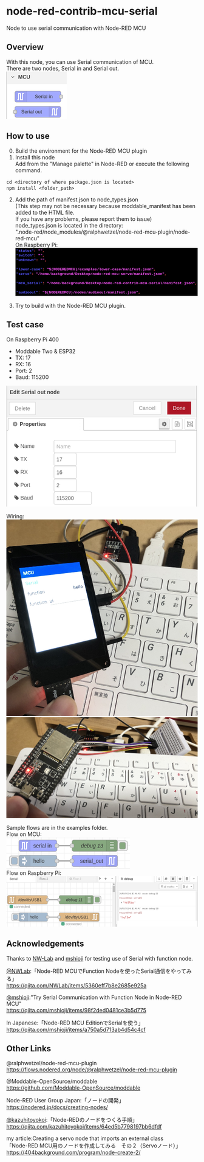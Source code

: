 # node-red-contrib-mcu-serial

Node to use serial communication with Node-RED MCU

## Overview

With this node, you can use Serial communication of MCU.  
There are two nodes, Serial in and Serial out.  
![palette](./image/palette.png)

## How to use

0. Build the environment for the Node-RED MCU plugin  
1. Install this node  
Add from the "Manage palette" in Node-RED or execute the following command.  

```
cd <directory of where package.json is located>  
npm install <folder_path>  
```

2. Add the path of manifest.json to node_types.json  
(This step may not be necessary because moddable_manifest has been added to the HTML file.  
If you have any problems, please report them to issue)  
node_types.json is located in the directory:  
".node-red/node_modules/@ralphwetzel/node-red-mcu-plugin/node-red-mcu"  
On Raspberry Pi:  
![node_types.json](./image/node_types.json.png)  

3. Try to build with the Node-RED MCU plugin.

## Test case

On Raspberry Pi 400  

- Moddable Two & ESP32
- TX: 17
- RX: 16
- Port: 2
- Baud: 115200

![node_edit](./image/node_edit.png)  

Wiring:  
![moddable_two](./image/sample_moddable_two.jpg)  
![esp32](./image/sample_esp32.jpg)  

Sample flows are in the examples folder.  
Flow on MCU:  
![flow_serial](./image/flow_serial.png)  
Flow on Raspberry Pi:  
![flow_serial_pc](./image/flow_serial_pc.png)  

## Acknowledgements

Thanks to [NW-Lab](https://github.com/NW-Lab) and [mshioji](https://github.com/mshioji) for testing use of Serial with function node.  

[@NWLab](https://qiita.com/NWLab):「Node-RED MCUでFunction Nodeを使ったSerial通信をやってみる」  
<https://qiita.com/NWLab/items/5360eff7b8e2685e925a>  

[@mshioji](https://qiita.com/mshioji):"Try Serial Communication with Function Node in Node-RED MCU"  
<https://qiita.com/mshioji/items/98f2ded0481ce3b5d775>  

In Japanese:「Node-RED MCU EditionでSerialを使う」  
<https://qiita.com/mshioji/items/a750a5d713ab4d54c4cf>  

## Other Links

@ralphwetzel/node-red-mcu-plugin  
<https://flows.nodered.org/node/@ralphwetzel/node-red-mcu-plugin>  

@Moddable-OpenSource/moddable  
<https://github.com/Moddable-OpenSource/moddable>  

Node-RED User Group Japan:「ノードの開発」  
<https://nodered.jp/docs/creating-nodes/>  

[@kazuhitoyokoi](https://qiita.com/kazuhitoyokoi):「Node-REDのノードをつくる手順」  
<https://qiita.com/kazuhitoyokoi/items/64ed5b7798197bb6dfdf>  

my article:Creating a servo node that imports an external class  
「Node-RED MCU用のノードを作成してみる　その２（Servoノード）」  
<https://404background.com/program/node-create-2/>  
